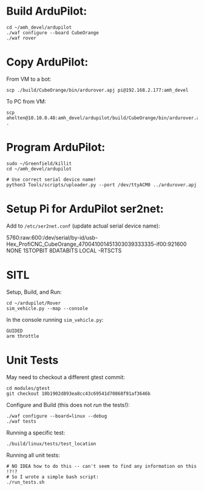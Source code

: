 Build ArduPilot:
====

    cd ~/amh_devel/ardupilot
    ./waf configure --board CubeOrange
    ./waf rover


Copy ArduPilot:
====

From VM to a bot:

    scp ./build/CubeOrange/bin/ardurover.apj pi@192.168.2.177:amh_devel

To PC from VM:

    scp ahelten@10.10.0.48:amh_devel/ardupilot/build/CubeOrange/bin/ardurover.apj .


Program ArduPilot:
====

    sudo ~/Greenfield/killit
    cd ~/amh_devel/ardupilot

    # Use correct serial device name!
    python3 Tools/scripts/uploader.py --port /dev/ttyACM0 ../ardurover.apj


Setup Pi for ArduPilot ser2net:
====

Add to `/etc/ser2net.conf` (update actual serial device name):

   5760:raw:600:/dev/serial/by-id/usb-Hex_ProfiCNC_CubeOrange_470041001451303039333335-if00:921600 NONE 1STOPBIT 8DATABITS LOCAL -RTSCTS


SITL
====

Setup, Build, and Run:

    cd ~/ardupilot/Rover
    sim_vehicle.py --map --console

In the console running `sim_vehicle.py`:

    GUIDED
    arm throttle


Unit Tests
====

May need to checkout a different gtest commit:

    cd modules/gtest
    git checkout 10b1902d893ea8cc43c69541d70868f91af3646b

Configure and Build (this does not *run* the tests!):

    ./waf configure --board=linux --debug
    ./waf tests

Running a specific test:

    ./build/linux/tests/test_location

Running all unit tests:

    # NO IDEA how to do this -- can't seem to find any information on this !?!?
    # So I wrote a simple bash script:
    ./run_tests.sh

